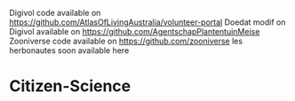 Digivol code available on https://github.com/AtlasOfLivingAustralia/volunteer-portal
Doedat modif on Digivol available on https://github.com/AgentschapPlantentuinMeise
Zooniverse code available on https://github.com/zooniverse
les herbonautes soon available here
# Citizen-Science
